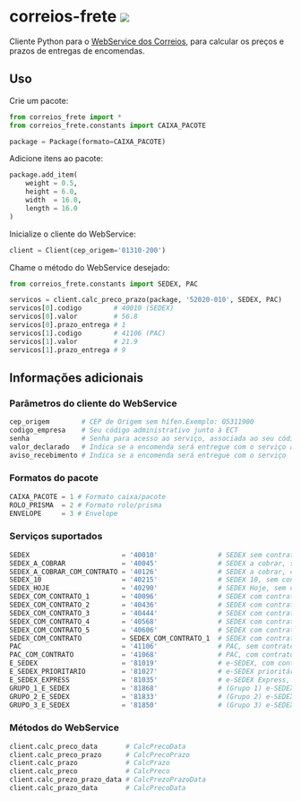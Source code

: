 # correios-frete [<img src="https://secure.travis-ci.org/adonescunha/correios-frete.png?branch=master">](http://travis-ci.org/adonescunha/correios-frete)

Cliente Python para o [WebService dos Correios](http://www.correios.com.br/webservices/), para calcular os preços e prazos de entregas de encomendas.

## Uso

Crie um pacote:

```python
from correios_frete import *
from correios_frete.constants import CAIXA_PACOTE

package = Package(formato=CAIXA_PACOTE)
```

Adicione itens ao pacote:

```python
package.add_item(
    weight = 0.5,
    height = 6.0,
    width  = 16.0,
    length = 16.0
)
```

Inicialize o cliente do WebService:

```python
client = Client(cep_origem='01310-200')
```

Chame o método do WebService desejado:

```python
from correios_frete.constants import SEDEX, PAC

servicos = client.calc_preco_prazo(package, '52020-010', SEDEX, PAC)
servicos[0].codigo        # 40010 (SEDEX)
servicos[0].valor         # 56.8
servicos[0].prazo_entrega # 1
servicos[1].codigo        # 41106 (PAC)
servicos[1].valor         # 21.9
servicos[1].prazo_entrega # 9
```

## Informações adicionais

### Parâmetros do cliente do WebService

```python
cep_origem        # CEP de Origem sem hífen.Exemplo: 05311900
codigo_empresa    # Seu código administrativo junto à ECT
senha             # Senha para acesso ao serviço, associada ao seu código administrativo
valor_declarado   # Indica se a encomenda será entregue com o serviço adicional valor declarado.
aviso_recebimento # Indica se a encomenda será entregue com o serviço  adicional aviso de recebimento
```

### Formatos do pacote

```python
CAIXA_PACOTE = 1 # Formato caixa/pacote
ROLO_PRISMA  = 2 # Formato rolo/prisma
ENVELOPE     = 3 # Envelope
```

### Serviços suportados

```python
SEDEX                       = '40010'               # SEDEX sem contrato
SEDEX_A_COBRAR              = '40045'               # SEDEX a cobrar, sem contrato
SEDEX_A_COBRAR_COM_CONTRATO = '40126'               # SEDEX a cobrar, com contrato
SEDEX_10                    = '40215'               # SEDEX 10, sem contrato
SEDEX_HOJE                  = '40290'               # SEDEX Hoje, sem contrato
SEDEX_COM_CONTRATO_1        = '40096'               # SEDEX com contrato
SEDEX_COM_CONTRATO_2        = '40436'               # SEDEX com contrato
SEDEX_COM_CONTRATO_3        = '40444'               # SEDEX com contrato
SEDEX_COM_CONTRATO_4        = '40568'               # SEDEX com contrato
SEDEX_COM_CONTRATO_5        = '40606'               # SEDEX com contrato
SEDEX_COM_CONTRATO          = SEDEX_COM_CONTRATO_1  # SEDEX com contrato
PAC                         = '41106'               # PAC, sem contrato
PAC_COM_CONTRATO            = '41068'               # PAC, com contrato
E_SEDEX                     = '81019'               # e-SEDEX, com contrato
E_SEDEX_PRIORITARIO         = '81027'               # e-SEDEX prioritário, com contrato
E_SEDEX_EXPRESS             = '81035'               # e-SEDEX Express, com contrato
GRUPO_1_E_SEDEX             = '81868'               # (Grupo 1) e-SEDEX, com contrato
GRUPO_2_E_SEDEX             = '81833'               # (Grupo 2) e-SEDEX, com contrato
GRUPO_3_E_SEDEX             = '81850'               # (Grupo 3) e-SEDEX, com contrato
```

### Métodos do WebService

```python
client.calc_preco_data       # CalcPrecoData
client.calc_preco_prazo      # CalcPrecoPrazo
client.calc_prazo            # CalcPrazo
client.calc_preco            # CalcPreco
client.calc_prezo_prazo_data # CalcPrezoPrazoData
client.calc_prazo_data       # CalcPrecoData
```
